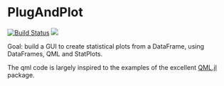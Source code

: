 # PlugAndPlot

[![Build Status](https://travis-ci.org/piever/PlugAndPlot.jl.svg?branch=master)](https://travis-ci.org/piever/PlugAndPlot.jl)
[![](https://img.shields.io/badge/docs-latest-blue.svg)](https://piever.github.io/PlugAndPlot.jl/latest/)

Goal: build a GUI to create statistical plots from a DataFrame, using DataFrames, QML and StatPlots.

The qml code is largely inspired to the examples of the excellent [QML.jl](https://github.com/barche/QML.jl) package.
